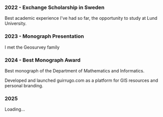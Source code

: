 <section id="achievements" class="achievements-section">
  <div class="timeline">
    <div class="timeline-item">
      <div class="timeline-icon"></div>
      <div class="timeline-content">
        <h3>2022 - Exchange Scholarship in Sweden</h3>
        <p>Best academic experience I've had so far, the opportunity to study at Lund University.</p>
      </div>
    </div>
    <div class="timeline-item">
      <div class="timeline-icon"></div>
      <div class="timeline-content">
        <h3>2023 - Monograph Presentation</h3>
        <p>I met the Geosurvey family</p>
      </div>
    </div>
    <div class="timeline-item">
      <div class="timeline-icon"></div>
      <div class="timeline-content">
        <h3>2024 - Best Monograph Award</h3>
        <p>Best monograph of the Department of Mathematics and Informatics.</p>
        <p>Developed and launched guirrugo.com as a platform for GIS resources and personal branding.</p>
      </div>
    </div>
    <div class="timeline-item">
      <div class="timeline-icon"></div>
      <div class="timeline-content">
        <h3>2025</h3>
        <p>Loading...</p>
      </div>
    </div>
  </div>
</section>
